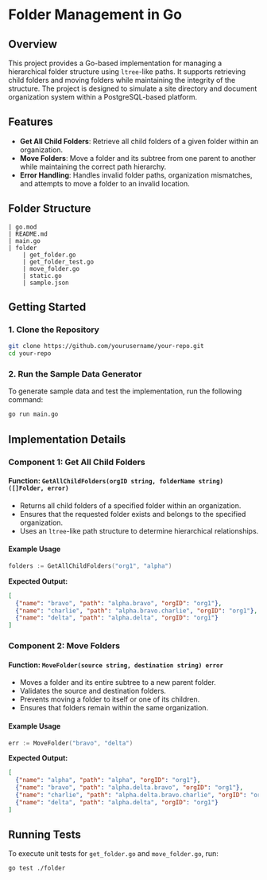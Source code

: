 # Folder Management in Go

## Overview

This project provides a Go-based implementation for managing a hierarchical folder structure using `ltree`-like paths. It supports retrieving child folders and moving folders while maintaining the integrity of the structure. The project is designed to simulate a site directory and document organization system within a PostgreSQL-based platform.

## Features

- **Get All Child Folders**: Retrieve all child folders of a given folder within an organization.
- **Move Folders**: Move a folder and its subtree from one parent to another while maintaining the correct path hierarchy.
- **Error Handling**: Handles invalid folder paths, organization mismatches, and attempts to move a folder to an invalid location.

## Folder Structure

```
| go.mod
| README.md
| main.go
| folder
    | get_folder.go
    | get_folder_test.go
    | move_folder.go
    | static.go
    | sample.json
```

## Getting Started

### 1. Clone the Repository

```sh
git clone https://github.com/yourusername/your-repo.git
cd your-repo
```

### 2. Run the Sample Data Generator

To generate sample data and test the implementation, run the following command:

```sh
go run main.go
```

## Implementation Details

### Component 1: Get All Child Folders

#### Function: `GetAllChildFolders(orgID string, folderName string) ([]Folder, error)`

- Returns all child folders of a specified folder within an organization.
- Ensures that the requested folder exists and belongs to the specified organization.
- Uses an `ltree`-like path structure to determine hierarchical relationships.

#### Example Usage

```go
folders := GetAllChildFolders("org1", "alpha")
```

**Expected Output:**

```json
[
  {"name": "bravo", "path": "alpha.bravo", "orgID": "org1"},
  {"name": "charlie", "path": "alpha.bravo.charlie", "orgID": "org1"},
  {"name": "delta", "path": "alpha.delta", "orgID": "org1"}
]
```

### Component 2: Move Folders

#### Function: `MoveFolder(source string, destination string) error`

- Moves a folder and its entire subtree to a new parent folder.
- Validates the source and destination folders.
- Prevents moving a folder to itself or one of its children.
- Ensures that folders remain within the same organization.

#### Example Usage

```go
err := MoveFolder("bravo", "delta")
```

**Expected Output:**

```json
[
  {"name": "alpha", "path": "alpha", "orgID": "org1"},
  {"name": "bravo", "path": "alpha.delta.bravo", "orgID": "org1"},
  {"name": "charlie", "path": "alpha.delta.bravo.charlie", "orgID": "org1"},
  {"name": "delta", "path": "alpha.delta", "orgID": "org1"}
]
```

## Running Tests

To execute unit tests for `get_folder.go` and `move_folder.go`, run:

```sh
go test ./folder
```

##
